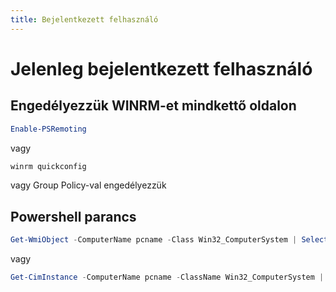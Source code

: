 ```yaml
---
title: Bejelentkezett felhasználó
---
```


# Jelenleg bejelentkezett felhasználó

## Engedélyezzük WINRM-et mindkettő oldalon
```powershell
Enable-PSRemoting
```
vagy
```powershell
winrm quickconfig
```
vagy Group Policy-val engedélyezzük
## Powershell parancs
```powershell
Get-WmiObject -ComputerName pcname -Class Win32_ComputerSystem | Select-Object UserName
```
vagy
```powershell
Get-CimInstance -ComputerName pcname -ClassName Win32_ComputerSystem | Select-Object UserName
```